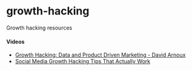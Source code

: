 # growth-hacking
Growth hacking resources

#### Videos 

* [Growth Hacking: Data and Product Driven Marketing - David Arnoux](https://www.youtube.com/watch?v=ajccEoAhfmc)
* [Social Media Growth Hacking Tips That Actually Work](https://www.youtube.com/watch?v=eXkwAIhdyoM)
